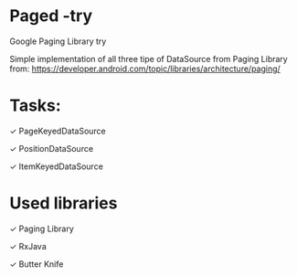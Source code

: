 # Paged -try
Google Paging Library try

Simple implementation of all three tipe of DataSource from Paging Library from: https://developer.android.com/topic/libraries/architecture/paging/

# Tasks:

✓ PageKeyedDataSource

✓ PositionDataSource 

✓ ItemKeyedDataSource

# Used libraries

✓ Paging Library

✓ RxJava

✓ Butter Knife
